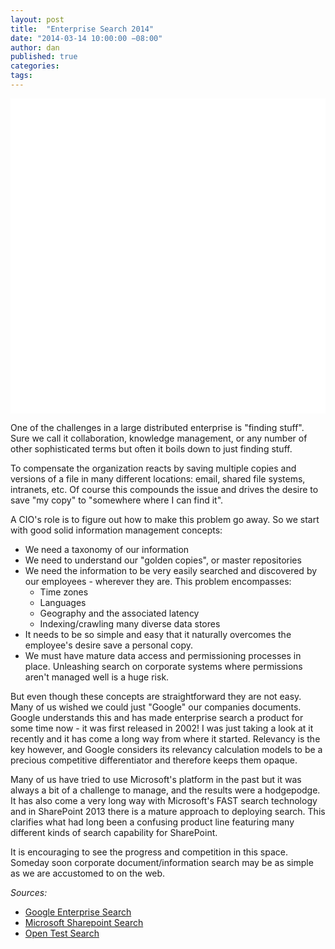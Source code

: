 ```yaml
---
layout: post
title:  "Enterprise Search 2014"
date: "2014-03-14 10:00:00 −08:00"
author: dan
published: true
categories:
tags:
---
```


<img class="lazy img-rounded img-responsive" src="data:image/gif;base64,R0lGODlhAQABAIABAP///wAAACwAAAAAAQABAAACAkQBADs=" alt="Google Enterprise Search" data-src="/assets/img/Google_Enterprise_Search.png" width='750'>

One of the challenges in a large distributed enterprise is "finding stuff".  Sure we call it collaboration, knowledge management, or any number of other sophisticated terms but often it boils down to just finding stuff.

To compensate the organization reacts by saving multiple copies and versions of a file in many different locations: email, shared file systems, intranets, etc.  Of course this compounds the issue and drives the desire to save "my copy" to "somewhere where I can find it".
<!-- more -->

A CIO's role is to figure out how to make this problem go away.  So we start with good solid information management concepts:

- We need a taxonomy of our information
- We need to understand our "golden copies", or master repositories
- We need the information to be very easily searched and discovered by our employees - wherever they are. This problem encompasses:
  + Time zones
  + Languages
  + Geography and the associated latency
  + Indexing/crawling many diverse data stores
- It needs to be so simple and easy that it naturally overcomes the employee's desire save a personal copy.
- We must have mature data access and permissioning processes in place.  Unleashing search on corporate systems where permissions aren't managed well is a huge risk.

But even though these concepts are straightforward  they are not easy.  Many of us wished we could just "Google" our companies documents.  Google understands this and has made enterprise search a product for some time now - it was first released in 2002!  I was just taking a look at it recently and it has come a long way from where it started. Relevancy is the key however, and Google considers its relevancy calculation models to be a precious competitive differentiator and therefore keeps them opaque.

Many of us have tried to use Microsoft's platform in the past but it was always a bit of a challenge to manage, and the results were a hodgepodge.  It has also come a very long way with Microsoft's FAST search technology and in SharePoint 2013 there is a mature approach to deploying search.  This clarifies what had long been a confusing product line featuring many different kinds of search capability for SharePoint.  

It is encouraging to see the progress and competition in this space. Someday soon corporate document/information search may be as simple as we are accustomed to on the web.

_Sources:_

* [Google Enterprise Search](http://www.google.com/enterprise/search/products/gsa.html)
* [Microsoft Sharepoint Search](http://technet.microsoft.com/en-us/library/cc263400(v=office.15))
* [Open Test Search](http://www.opentestsearch.com/)
